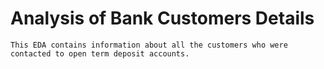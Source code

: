 # Analysis of Bank Customers Details

    This EDA contains information about all the customers who were contacted to open term deposit accounts.
